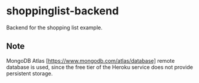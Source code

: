 # shoppinglist-backend
Backend for the shopping list example.

## Note
MongoDB Atlas [https://www.mongodb.com/atlas/database] remote database is used, since the free tier of the Heroku service does not provide persistent storage.
